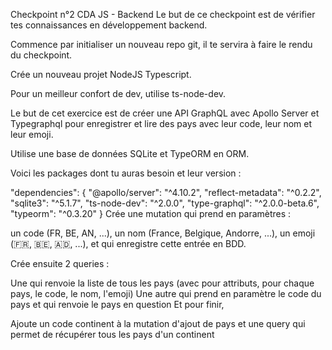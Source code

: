 Checkpoint n°2 CDA JS - Backend
Le but de ce checkpoint est de vérifier tes connaissances en développement backend.

Commence par initialiser un nouveau repo git, il te servira à faire le rendu du checkpoint.

Crée un nouveau projet NodeJS Typescript.

Pour un meilleur confort de dev, utilise ts-node-dev.

Le but de cet exercice est de créer une API GraphQL avec Apollo Server et Typegraphql pour enregistrer et lire des pays avec leur code, leur nom et leur emoji.

Utilise une base de données SQLite et TypeORM en ORM.

Voici les packages dont tu auras besoin et leur version :

"dependencies": {
"@apollo/server": "^4.10.2",
"reflect-metadata": "^0.2.2",
"sqlite3": "^5.1.7",
"ts-node-dev": "^2.0.0",
"type-graphql": "^2.0.0-beta.6",
"typeorm": "^0.3.20"
}
Crée une mutation qui prend en paramètres :

un code (FR, BE, AN, ...),
un nom (France, Belgique, Andorre, ...),
un emoji (🇫🇷, 🇧🇪, 🇦🇩, ...),
et qui enregistre cette entrée en BDD.

Crée ensuite 2 queries :

Une qui renvoie la liste de tous les pays (avec pour attributs, pour chaque pays, le code, le nom, l'emoji)
Une autre qui prend en paramètre le code du pays et qui renvoie le pays en question
Et pour finir,

Ajoute un code continent à la mutation d'ajout de pays et une query qui permet de récupérer tous les pays d'un continent
